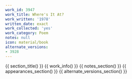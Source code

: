 ```yaml
---
work_id: 3947
work_title: Where's It At?
work_written: '1978'
written_date: exact
work_collected: 'yes'
work_category: Poem
notes: null
icon: material/book
alternate_versions:
- 3928
---
```


{{ section_title() }}
{{ work_info() }}
{{ notes_section() }}
{{ appearances_section() }}
{{ alternate_versions_section() }}